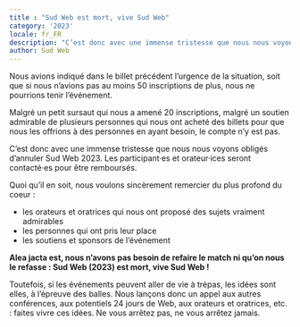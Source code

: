 ```yaml
---
title : "Sud Web est mort, vive Sud Web"
category: '2023'
locale: fr_FR
description: "C’est donc avec une immense tristesse que nous nous voyons obligés d’annuler Sud Web 2023."
author: Sud Web
---
```

Nous avions indiqué dans le billet précédent l’urgence de la situation, soit que si nous n’avions pas au moins 50 inscriptions de plus, nous ne pourrions tenir l’événement.

Malgré un petit sursaut qui nous a amené 20 inscriptions, malgré un soutien admirable de plusieurs personnes qui nous ont acheté des billets pour que nous les offrions à des personnes en ayant besoin, le compte n’y est pas. 

C’est donc avec une immense tristesse que nous nous voyons obligés d’annuler Sud Web 2023. Les participant·es et orateur·ices seront contacté·es pour être remboursés.

Quoi qu’il en soit, nous voulons sincèrement remercier du plus profond du coeur : 
* les orateurs et oratrices qui nous ont proposé des sujets vraiment admirables
* les personnes qui ont pris leur place
* les soutiens et sponsors de l’événement

**Alea jacta est, nous n’avons pas besoin de refaire le match ni qu’on nous le refasse : Sud Web (2023) est mort, vive Sud Web !**

Toutefois, si les événements peuvent aller de vie à trépas, les idées sont elles, à l’épreuve des balles. Nous lançons donc un appel aux autres conférences, aux potentiels 24 jours de Web, aux orateurs et oratrices, etc. : faites vivre ces idées. Ne vous arrêtez pas, ne vous arrêtez jamais.

